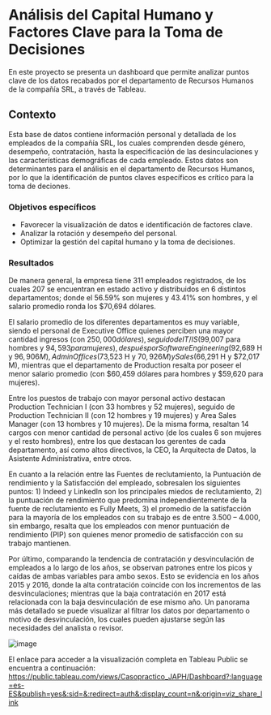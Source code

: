 # Análisis del Capital Humano y Factores Clave para la Toma de Decisiones
En este proyecto se presenta un dashboard que permite analizar puntos clave de los datos recabados por el departamento de Recursos Humanos de la compañía SRL, a través de Tableau.

## Contexto
Esta base de datos contiene información personal y detallada de los empleados de la compañía SRL, los cuales comprenden desde género, desempeño, contratación, hasta la especificación de las desinculaciones y las características demográficas de cada empleado. Estos datos son determinantes para el análisis en el departamento de Recursos Humanos, por lo que la identificación de puntos claves específicos es crítico para la toma de deciones.

### Objetivos específicos 
- Favorecer la visualización de datos e identificación de factores clave.
- Analizar la rotación y desempeño del personal.
- Optimizar la gestión del capital humano y la toma de decisiones.

### Resultados
De manera general, la empresa tiene 311 empleados registrados, de los cuales 207 se encuentran en estado activo y distribuidos en 6 distintos departamentos; donde el 56.59% son mujeres y 43.41% son hombres, y el salario promedio ronda los $70,694 dólares.

El salario promedio de los diferentes departamentos es muy variable, siendo el personal de Executive Office quienes perciben una mayor cantidad ingresos (con $250,000 dólares), seguido de IT/IS ($99,007 para hombres y $94,593 para mujeres), después por Software Engineering ($92,689 H y $96,906 M), Admin Offices ($73,523 H y $70,926 M) y Sales ($66,291 H y $72,017 M), mientras que el departamento de Production resalta por poseer el menor salario promedio (con $60,459 dólares para hombres y $59,620 para mujeres).

Entre los puestos de trabajo con mayor personal activo destacan Production Technician I (con 33 hombres y 52 mujeres), seguido de Production Technician II (con 12 hombres y 19 mujeres) y Area Sales Manager (con 13 hombres y 10 mujeres). De la misma forma, resaltan 14 cargos con menor cantidad de personal activo (de los cuales 6 son mujeres y el resto hombres), entre los que destacan los gerentes de cada departamento, así como altos directivos, la CEO, la Arquitecta de Datos, la Asistente Administrativa, entre otros. 

En cuanto a la relación entre las Fuentes de reclutamiento, la Puntuación de rendimiento y la Satisfacción del empleado, sobresalen los siguientes puntos: 1) Indeed y LinkedIn son los principales miedos de reclutamiento,  2) la puntuación de rendimiento que predomina independientemente de la fuente de reclutamiento es Fully Meets, 3) el promedio de la satisfacción para la mayoría de los empleados con su trabajo es de entre 3.500 – 4.000, sin embargo, resalta que los empleados con menor puntuación de rendimiento (PIP) son quienes menor promedio de satisfacción con su trabajo mantienen. 

Por último, comparando la tendencia de contratación y desvinculación de empleados a lo largo de los años, se observan patrones entre los picos y caídas de ambas variables para ambo sexos. Esto se evidencia en los años 2015 y 2016, donde la alta contratación coincide con los incrementos de las desvinculaciones; mientras que la baja contratación en 2017 está relacionada con la baja desvinculación de ese mismo año. 
Un panorama más detallado se puede visualizar al filtrar los datos por departamento o motivo de desvinculación, los cuales pueden ajustarse según las necesidades del analista o revisor.

![image](https://github.com/user-attachments/assets/559500e8-c622-4c08-8d50-60770ef751a4)

El enlace para acceder a la visualización completa en Tableau Public se encuentra a continuación:
https://public.tableau.com/views/Casopractico_JAPH/Dashboard?:language=es-ES&publish=yes&:sid=&:redirect=auth&:display_count=n&:origin=viz_share_link


